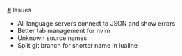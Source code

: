 [#](#) Issues

- All language servers connect to JSON and show errors
- Better tab management for nvim
- Unknown source names
- Split git branch for shorter name in lualine
